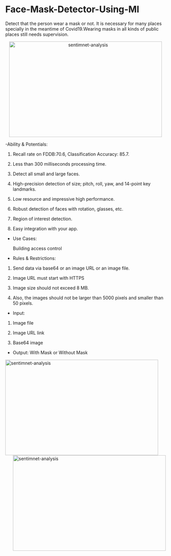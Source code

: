 # Face-Mask-Detector-Using-Ml
Detect that the person wear a mask or not. It is necessary for many places specially in the meantime of Covid19.Wearing masks in all kinds of public places still needs supervision.

<p align="center">
<img src="https://5.imimg.com/data5/PI/FD/NK/SELLER-5866466/images-500x500.jpg" alt='sentimnet-analysis' height=300 width=480> </a></p>



-Ability & Potentials:
  
1. Recall rate on FDDB:70.6, Classification Accuracy: 85.7.

2. Less than 300 milliseconds processing time.

3. Detect all small and large faces.

4. High-precision detection of size; pitch, roll, yaw, and 14-point key landmarks.

5. Low resource and impressive high performance.

6. Robust detection of faces with rotation, glasses, etc.

7. Region of interest detection.

8. Easy integration with your app.




- Use Cases:

  Building access control



- Rules & Restrictions:

1. Send data via base64 or an image URL or an image file.

2. Image URL must start with HTTPS

3. Image size should not exceed 8 MB.

4. Also, the images should not be larger than 5000 pixels and smaller than 50 pixels.
</p>


- Input:

1. Image file

2. Image URL link

3. Base64 image



- Output: With Mask or Without Mask

<p>
<img src="https://i.im.ge/2021/07/19/dL1cm.png" alt='sentimnet-analysis' align="left" height=300 width=480> </a>
<img src="https://i.im.ge/2021/07/19/dL2er.png" alt='sentimnet-analysis' align="right" height=300 width=480> </a><br>
</p>

